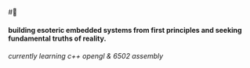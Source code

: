 #👋

#### building esoteric embedded systems from first principles and seeking fundamental truths of reality.
###### currently learning c++ opengl & 6502 assembly


